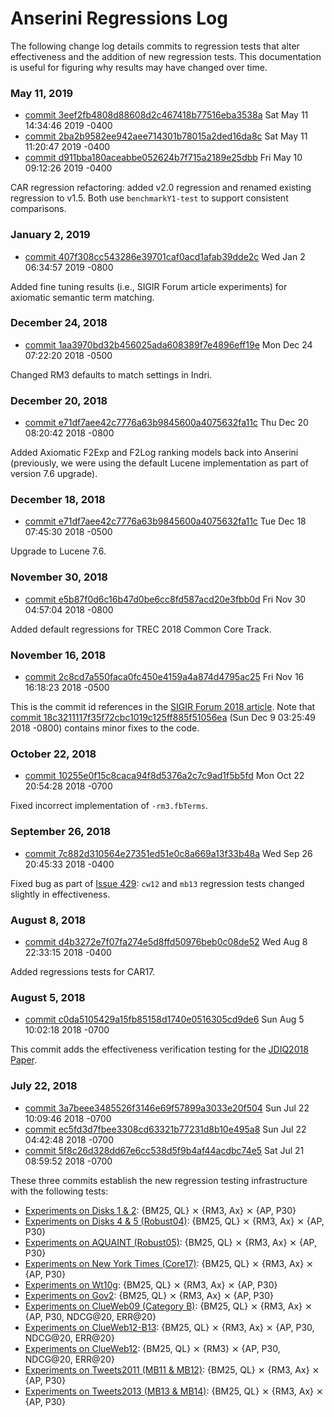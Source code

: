 # Anserini Regressions Log

The following change log details commits to regression tests that alter effectiveness and the addition of new regression tests.
This documentation is useful for figuring why results may have changed over time.


### May 11, 2019

+ [commit 3eef2fb4808d88608d2c467418b77516eba3538a](https://github.com/castorini/anserini/commit/3eef2fb4808d88608d2c467418b77516eba3538a) Sat May 11 14:34:46 2019 -0400
+ [commit 2ba2b9582ee942aee714301b78015a2ded16da8c](https://github.com/castorini/anserini/commit/2ba2b9582ee942aee714301b78015a2ded16da8c) Sat May 11 11:20:47 2019 -0400
+ [commit d911bba180aceabbe052624b7f715a2189e25dbb](https://github.com/castorini/anserini/commit/d911bba180aceabbe052624b7f715a2189e25dbb) Fri May 10 09:12:26 2019 -0400

CAR regression refactoring: added v2.0 regression and renamed existing regression to v1.5. Both use `benchmarkY1-test` to support consistent comparisons.

### January 2, 2019

+ [commit 407f308cc543286e39701caf0acd1afab39dde2c](https://github.com/castorini/Anserini/commit/407f308cc543286e39701caf0acd1afab39dde2c) Wed Jan 2 06:34:57 2019 -0800

Added fine tuning results (i.e., SIGIR Forum article experiments) for axiomatic semantic term matching.

### December 24, 2018

+ [commit 1aa3970bd32b456025ada608389f7e4896eff19e](https://github.com/castorini/Anserini/commit/1aa3970bd32b456025ada608389f7e4896eff19e) Mon Dec 24 07:22:20 2018 -0500

Changed RM3 defaults to match settings in Indri.

### December 20, 2018

+ [commit e71df7aee42c7776a63b9845600a4075632fa11c](https://github.com/castorini/Anserini/commit/26fbb3936cb2db1d69f02ad990d83e773e7d87c2) Thu Dec 20 08:20:42 2018 -0800

Added Axiomatic F2Exp and F2Log ranking models back into Anserini (previously, we were using the default Lucene implementation as part of version 7.6 upgrade).

### December 18, 2018

+ [commit e71df7aee42c7776a63b9845600a4075632fa11c](https://github.com/castorini/Anserini/commit/e71df7aee42c7776a63b9845600a4075632fa11c) Tue Dec 18 07:45:30 2018 -0500

Upgrade to Lucene 7.6.

### November 30, 2018

+ [commit e5b87f0d6c16b47d0be6cc8fd587acd20e3fbb0d](https://github.com/castorini/Anserini/commit/e5b87f0d6c16b47d0be6cc8fd587acd20e3fbb0d) Fri Nov 30 04:57:04 2018 -0800

Added default regressions for TREC 2018 Common Core Track.

### November 16, 2018

+ [commit 2c8cd7a550faca0fc450e4159a4a874d4795ac25](https://github.com/castorini/Anserini/commit/2c8cd7a550faca0fc450e4159a4a874d4795ac25) Fri Nov 16 16:18:23 2018 -0500

This is the commit id references in the [SIGIR Forum 2018 article](http://sigir.org/wp-content/uploads/2019/01/p040.pdf).
Note that [commit 18c3211117f35f72cbc1019c125ff885f51056ea](https://github.com/castorini/Anserini/commit/18c3211117f35f72cbc1019c125ff885f51056ea) (Sun Dec 9 03:25:49 2018 -0800) contains minor fixes to the code.

### October 22, 2018

+ [commit 10255e0f15c8caca94f8d5376a2c7c9ad1f5b5fd](https://github.com/castorini/Anserini/commit/10255e0f15c8caca94f8d5376a2c7c9ad1f5b5fd) Mon Oct 22 20:54:28 2018 -0700

Fixed incorrect implementation of `-rm3.fbTerms`.

### September 26, 2018

+ [commit 7c882d310564e27351ed51e0c8a669a13f33b48a](https://github.com/castorini/Anserini/commit/7c882d310564e27351ed51e0c8a669a13f33b48a) Wed Sep 26 20:45:33 2018 -0400

Fixed bug as part of [Issue 429](https://github.com/castorini/Anserini/issues/429): `cw12` and `mb13` regression tests changed slightly in effectiveness.

### August 8, 2018

+ [commit d4b3272e7f07fa274e5d8ffd50976beb0c08de52](https://github.com/castorini/Anserini/commit/d4b3272e7f07fa274e5d8ffd50976beb0c08de52) Wed Aug 8 22:33:15 2018 -0400

Added regressions tests for CAR17.

### August 5, 2018

+ [commit c0da5105429a15fb85158d1740e0516305cd9de6](https://github.com/castorini/Anserini/commit/c0da5105429a15fb85158d1740e0516305cd9de6) Sun Aug 5 10:02:18 2018 -0700

This commit adds the effectiveness verification testing for the [JDIQ2018 Paper](experiments-jdiq2018.md).

### July 22, 2018

+ [commit 3a7beee3485526f3146e69f57899a3033e20f504](https://github.com/castorini/Anserini/commit/3a7beee3485526f3146e69f57899a3033e20f504) Sun Jul 22 10:09:46 2018 -0700
+ [commit ec5fd3d7fbee3308cd63321b77231d8b10e495a8](https://github.com/castorini/Anserini/commit/ec5fd3d7fbee3308cd63321b77231d8b10e495a8) Sun Jul 22 04:42:48 2018 -0700
+ [commit 5f8c26d328dd67e6cc538d5f9b4af44acdbc74e5](https://github.com/castorini/Anserini/commit/5f8c26d328dd67e6cc538d5f9b4af44acdbc74e5) Sat Jul 21 08:59:52 2018 -0700

These three commits establish the new regression testing infrastructure with the following tests:

+ [Experiments on Disks 1 &amp; 2](experiments-disk12.md): {BM25, QL} &#10799; {RM3, Ax} &#10799; {AP, P30}
+ [Experiments on Disks 4 &amp; 5 (Robust04)](experiments-robust04.md): {BM25, QL} &#10799; {RM3, Ax} &#10799; {AP, P30}
+ [Experiments on AQUAINT (Robust05)](experiments-robust05.md): {BM25, QL} &#10799; {RM3, Ax} &#10799; {AP, P30}
+ [Experiments on New York Times (Core17)](experiments-core17.md): {BM25, QL} &#10799; {RM3, Ax} &#10799; {AP, P30}
+ [Experiments on Wt10g](experiments-wt10g.md): {BM25, QL} &#10799; {RM3, Ax} &#10799; {AP, P30}
+ [Experiments on Gov2](experiments-gov2.md): {BM25, QL} &#10799; {RM3, Ax} &#10799; {AP, P30}
+ [Experiments on ClueWeb09 (Category B)](experiments-cw09b.md): {BM25, QL} &#10799; {RM3, Ax} &#10799; {AP, P30, NDCG@20, ERR@20}
+ [Experiments on ClueWeb12-B13](experiments-cw12b13.md): {BM25, QL} &#10799; {RM3, Ax} &#10799; {AP, P30, NDCG@20, ERR@20}
+ [Experiments on ClueWeb12](experiments-cw12.md): {BM25, QL} &#10799; {RM3} &#10799; {AP, P30, NDCG@20, ERR@20}
+ [Experiments on Tweets2011 (MB11 &amp; MB12)](experiments-mb11.md): {BM25, QL} &#10799; {RM3, Ax} &#10799; {AP, P30}
+ [Experiments on Tweets2013 (MB13 &amp; MB14)](experiments-mb13.md): {BM25, QL} &#10799; {RM3, Ax} &#10799; {AP, P30}
